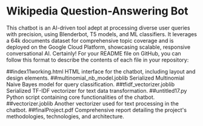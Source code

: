 # Wikipedia Question-Answering Bot
This chatbot is an AI-driven tool adept at processing diverse user queries with precision, using Blenderbot, T5 models, and ML classifiers. It leverages a 64k documents dataset for comprehensive topic coverage and is deployed on the Google Cloud Platform, showcasing scalable, responsive conversational AI.
Certainly! For your README file on GitHub, you can follow this format to describe the contents of each file in your repository:

##index11working.html
HTML interface for the chatbot, including layout and design elements.
##multinomial_nb_model.joblib
Serialized Multinomial Naive Bayes model for query classification.
##tfidf_vectorizer.joblib
Serialized TF-IDF vectorizer for text data transformation.
##untitled17.py
Python script containing core functionalities of the chatbot.
##vectorizer.joblib
Another vectorizer used for text processing in the chatbot.
##finalProject.pdf
Comprehensive report detailing the project's methodologies, technologies, and architecture.

